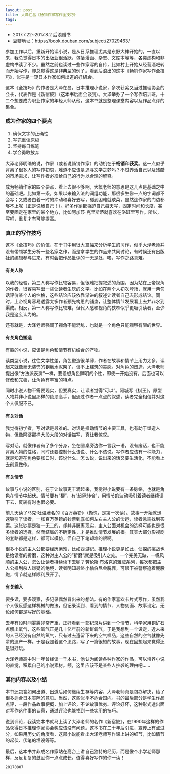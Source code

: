 ```yaml
--- 
layout: post
title: 大泽在昌《畅销作家写作全技巧》
tags: 
---
```


- 2017.7.22~2017.8.2 后浪赠书
- 豆瓣地址：https://book.douban.com/subject/27029463/

参加工作以后，重新开始读小说，是从日系推理尤其是东野大神开始的。一直以来，我总觉得日本的出版业很活跃，包括漫画、杂志、文库本等等，各类虚构和非虚构书读了不少。虽然之前也读过一些作家写的自传，比如村上开始从经营酒吧转而开始写作，却总觉得这是非典型的例子。看到后浪出的这本《畅销作家写作全技巧》，似乎是一窥日本作家如何出道的好机会。

这本《全技巧》的作者是大泽在昌，日本推理小说家，多次获奖又当过推理协会的会长，代表作是《新宿鲛》（这本书后面会谈到）。大泽举办了一个写作培训班，十二个想要成为职业作家的年轻人师从他，这本书就是整理课堂内容以及作品点评的集合。

### 成为作家的四个要点

1. 确保文字的正确性
2. 写完重读原稿
3. 坚持每日练笔
4. 学会勇敢放弃

大泽老师明确的说，作家（或者说畅销作家）的动机在于**畅销和获奖**。这一点似乎背离了很多人的写作初衷，难道不应该是追寻文学之梦吗？不过养活自己以及残酷的市场需求，让写作者必须给自己的行为以合理的解释。

成为畅销作家的四个要点，看上去很不够啊，大概老师的意思是这几点是基础之中的基础吧。比如第一条，如果以来输入法的词组功能，那很多生僻一点的字词都不会写；又或者由着一时的冲动和喜好去写，碰到困难就歇菜，显然连作家的门边都够不上呢（正是说我自己！）。好多作家都强迫自己每天写，固定时间和长度，甚至要固定在家里的某个地方，比如阿加莎·克里斯蒂就喜欢在浴缸里写作。所以，写吧，重复才有可能提高。

### 真正的写作技巧

这本《全技巧》的价值，在于书中用很大篇幅来分析学生的习作，似乎大泽老师并没有带领学生分析一些名家之作，而是拿学生的作品来共同讨论，有时候还有出版社的编辑参与进来，有时会把作品批评的一无是处，唉，写作之路真难。

#### 有关人称

以我的经验，第三人称写作比较容易，但很难把握叙述的范围，因为站在上帝视角的作者，很容易写出一些让读者生厌的文字。比如在两个人初次登场，就用一两句话评价某个人的性格，这些结论应该依靠渐进的叙述让读者自己去形成结论。同时，上帝视角容易透露太多作者预先构思的铺垫，让整体情节发展看上去并非水到渠成。相反，第一人称写作比较难，但代入感和视角的狭窄似乎更吸引读者，至少我是这么认为的。

还有就是，大泽老师强调了视角不能混乱，也就是一个角色只能观察有限的世界。

#### 有关角色塑造

有趣的小说，应该是角色和情节有机结合的产物。

读类型小说，往往文学性差，角色塑造很单薄，作者在故事和情节上用力太多，读起来就像毫无装饰的钢筋水泥架子，谈不上建筑的美感。对角色的塑造，大泽老师提出像“方法派表演”一样，要设想角色鲜明的个性，即使一开始没有，后面也可以修改和完善，让角色有丰富的特点。

同时小说人物不需要现实，但要真实，让读者觉得“可以”。阿城写《棋王》，原型人物并非小说里那样的绝顶高手，但通过作者一点点的叙述，读者完全相信并对这个人佩服不已。


#### 有关对话

我觉得初学者，写对话是最难的。对话是推动情节的主要工具，也有助于塑造人物，但像阿婆那样大段大段的对话描写，真让我惊叹。

写对话，就像作者有了多个分身，坐在圆桌旁边你一言我一语，没有废话，也不能背离人物的性格，同时还要控制什么该说、什么不该说。写作者应该有一种能力，就是知道在角色要张口时，该说什么、怎么说，说出来的话又要生活化，不能看上去刻意做作。

#### 有关情节

故事与小说的区别，在于让故事更丰满起来，我觉得小说要有一条脉络，也就是角色在情节中起伏。情节要有“梗”，有“起承转合”，用情节的波动吸引着读者继续读下去，反转有时也很必要。

前几天读了马克·吐温著名的《百万英镑》（惭愧，是第一次读）。故事一开始就迅速吸引了读者，一张百万英镑的钞票到底如何左右主人公的命运，读者急需找到答案。这张钞票是独一无二的，却并非脱离现实，主人公面对机会的选择可能也是很多读者的选择，然而结局的不确定性，才是推动情节发展的根。其实大部分影视剧的套路都是这样，都可以模仿，但自己下笔却难的很啊。

很多小说的主人公都要经历磨难，比如西游记。推理小说更是如此，侦探的挑战也是给读者的折磨，这种对主人公的“折磨”就是吸引人之处。一个完美无缺、一帆风顺的主人公，怎么让读者持续读下去呢？劳伦斯·布洛克的雅贼系列，每次都把主人公推到杀人嫌疑的绝境，读者明知最终小偷伯尼会脱罪，可眼下被警察追着屁股跑，情节就这样顺利展开了。

#### 有关输入

要多读，要多观察，多记录偶然冒出来的想法。有的作家喜欢卡片式写作，虽然我个人很反感这样机械的做法，但记录读到、看到的情节、人物刻画、故事设定，无论如何都是写好的基础。

去年有段时间雾霾非常严重，正好看到一部纪录片讲到一个情节，科学家用铜矿石点解出氧气，这些氧气正是几十亿年前的新鲜氧气。于是我想到一个设定，近未来的人已经没有自然的氧气，只有过去遗留下来的空气样品，这些自然的空气就像先辈的遗产一样。于是我照着这个思路，写了一篇很短的故事，现在回想起来觉得还是很好玩。

大泽老师高中时一年曾经读一千本书，他认为阅读各种作家的作品，可以培养小说的直觉，积累自己的小说素材。额，这里应该不是某些人抄袭的理由吧……

### 其他内容以及小结

本书还包含如何出道、出道后如何继续生存等内容，大泽老师真是包办解决，给了很多适合日本实际的意见。当然，这些似乎不适合国内。书的最后部分是学生作品点评，一段作品故事梗概，加上评论，不论故事优劣、评论好坏，这种形式透出面对写作这件事的认真，通过评论也能找到一些实用的技巧。

说到评论，我读完本书就马上读了大泽老师的名作《新宿鲛》，在1990年这样的作品获得日本推理作家协会奖应该没有问题。这本书在二十年后引进，宣传上有点过分，如果用历史的角度看，这部小说能看出大泽老师写作课上讲的细节，比如情节的起伏、伏笔的埋设等等。

最后，这本书并非成名作家站在高台上讲自己独特的经历，而是像个小学老师那样，反反复复的鼓励你一点点成长。值得喜好写作的你一读！

`20170807`